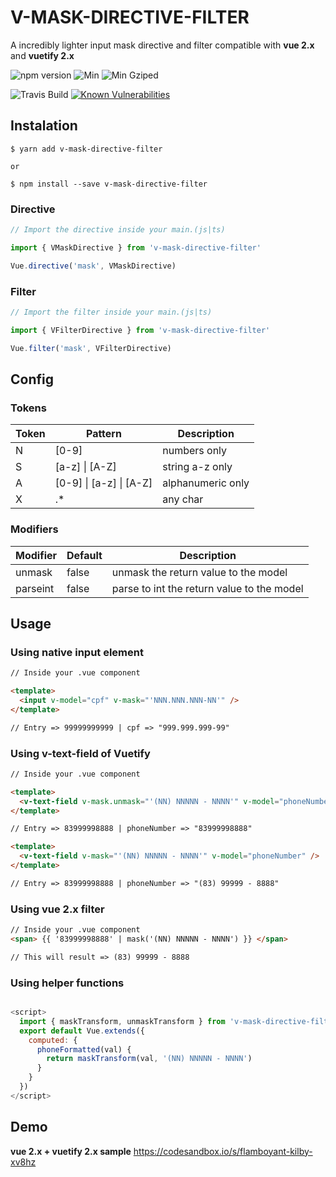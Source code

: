 # V-MASK-DIRECTIVE-FILTER

A incredibly lighter input mask directive and filter compatible with **vue 2.x** and **vuetify 2.x**

<!-- ![github start](https://badgen.net/github/stars/claudivanfilho/v-mask-directive-filter) -->

![npm version](https://badgen.net/npm/v/v-mask-directive-filter)
![Min](https://badgen.net/bundlephobia/min/v-mask-directive-filter)
![Min Gziped](https://badgen.net/bundlephobia/minzip/v-mask-directive-filter)

![Travis Build](https://travis-ci.org/claudivanfilho/v-mask-directive-filter.svg?branch=master)
[![Known Vulnerabilities](https://snyk.io/test/github/claudivanfilho/v-mask-directive-filter/badge.svg?targetFile=package.json)](https://snyk.io/test/github/claudivanfilho/v-mask-directive-filter?targetFile=package.json)

## Instalation

```shell
$ yarn add v-mask-directive-filter

or

$ npm install --save v-mask-directive-filter
```

### Directive

```javascript
// Import the directive inside your main.(js|ts)

import { VMaskDirective } from 'v-mask-directive-filter'

Vue.directive('mask', VMaskDirective)
```

### Filter

```javascript
// Import the filter inside your main.(js|ts)

import { VFilterDirective } from 'v-mask-directive-filter'

Vue.filter('mask', VFilterDirective)
```

## Config

### Tokens

| Token | Pattern                 | Description       |
| ----- | ----------------------- | ----------------- |
| N     | [0-9]                   | numbers only      |
| S     | [a-z] \| [A-Z]          | string a-z only   |
| A     | [0-9] \| [a-z] \| [A-Z] | alphanumeric only |
| X     | .\*                     | any char          |

### Modifiers

| Modifier | Default | Description                                |
| -------- | ------- | ------------------------------------------ |
| unmask   | false   | unmask the return value to the model       |
| parseint | false   | parse to int the return value to the model |

## Usage

### Using native input element

```html
// Inside your .vue component

<template>
  <input v-model="cpf" v-mask="'NNN.NNN.NNN-NN'" />
</template>

// Entry => 99999999999 | cpf => "999.999.999-99"
```

### Using v-text-field of Vuetify

```html
// Inside your .vue component

<template>
  <v-text-field v-mask.unmask="'(NN) NNNNN - NNNN'" v-model="phoneNumber" />
</template>

// Entry => 83999998888 | phoneNumber => "83999998888"

<template>
  <v-text-field v-mask="'(NN) NNNNN - NNNN'" v-model="phoneNumber" />
</template>

// Entry => 83999998888 | phoneNumber => "(83) 99999 - 8888"
```

### Using vue 2.x filter

```html
// Inside your .vue component
<span> {{ '83999998888' | mask('(NN) NNNNN - NNNN') }} </span>

// This will result => (83) 99999 - 8888
```

### Using helper functions

```javascript

<script>
  import { maskTransform, unmaskTransform } from 'v-mask-directive-filter'
  export default Vue.extends({
    computed: {
      phoneFormatted(val) {
        return maskTransform(val, '(NN) NNNNN - NNNN')
      }
    }
  })
</script>

```

## Demo

**vue 2.x + vuetify 2.x sample**
https://codesandbox.io/s/flamboyant-kilby-xv8hz
